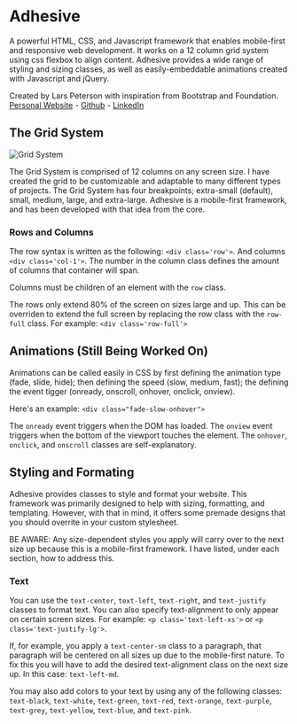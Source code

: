 # Adhesive
A powerful HTML, CSS, and Javascript framework that enables mobile-first and responsive web development. It works on a 12 column grid system using css flexbox to align content. Adhesive provides a wide range of styling and sizing classes, as well as easily-embeddable animations created with Javascript and jQuery.

Created by Lars Peterson with inspiration from Bootstrap and Foundation.
[Personal Website](http://lars.ws)  -  [Github](https://github.com/LarsPeterson)  -  [LinkedIn](https://www.linkedin.com/in/lars-peterson/)

## The Grid System
![Grid System](https://www.rushu.rush.edu/sites/default/files/Rush-12-grid-thumb.png)

The Grid System is comprised of 12 columns on any screen size. I have created the grid to be customizable and adaptable to many different types of projects. The Grid System has four breakpoints; extra-small (default), small, medium, large, and extra-large. Adhesive is a mobile-first framework, and has been developed with that idea from the core.

### Rows and Columns
The row syntax is written as the following: ```<div class='row'>```. And columns ```<div class='col-1'>```. The number in the column class defines the amount of columns that container will span.

Columns must be children of an element with the ```row``` class.

The rows only extend 80% of the screen on sizes large and up. This can be overriden to extend the full screen by replacing the row class with the ```row-full``` class. For example: ```<div class='row-full'>```

## Animations (Still Being Worked On)
Animations can be called easily in CSS by first defining the animation type (fade, slide, hide); then defining the speed (slow, medium, fast); the defining the event tigger (onready, onscroll, onhover, onclick, onview).

Here's an example: ```<div class="fade-slow-onhover">```

The ```onready``` event triggers when the DOM has loaded. The ```onview``` event triggers when the bottom of the viewport touches the element. The ```onhover```, ```onclick```, and ```onscroll``` classes are self-explanatory.

## Styling and Formating
Adhesive provides classes to style and format your website. This framework was primarily designed to help with sizing, formatting, and templating. However, with that in mind, it offers some premade designs that you should overrite in your custom stylesheet.

BE AWARE: Any size-dependent styles you apply will carry over to the next size up because this is a mobile-first framework. I have listed, under each section, how to address this.

### Text
You can use the ```text-center```, ```text-left```, ```text-right```, and ```text-justify``` classes to format text. You can also specify text-alignment to only appear on certain screen sizes. For example: ```<p class='text-left-xs'>``` or ```<p class='text-justify-lg'>```.

If, for example, you apply a ```text-center-sm``` class to a paragraph, that paragraph will be centered on all sizes up due to the mobile-first nature. To fix this you will have to add the desired text-alignment class on the next size up. In this case: ```text-left-md```.

You may also add colors to your text by using any of the following classes: ```text-black```, ```text-white```, ```text-green```, ```text-red```, ```text-orange```, ```text-purple```, ```text-grey```, ```text-yellow```, ```text-blue```, and ```text-pink```.


